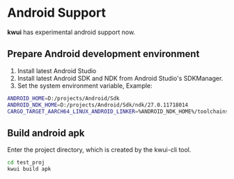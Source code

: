 # Android Support

**kwui** has experimental android support now.

## Prepare Android development environment

1. Install latest Android Studio
2. Install latest Android SDK and NDK from Android Studio's SDKManager.
3. Set the system environment variable, Example:
```bash
ANDROID_HOME=D:/projects/Android/Sdk
ANDROID_NDK_HOME=D:/projects/Android/Sdk/ndk/27.0.11718014
CARGO_TARGET_AARCH64_LINUX_ANDROID_LINKER=%ANDROID_NDK_HOME%/toolchains/llvm/prebuilt/windows-x86_64/bin/aarch64-linux-android30-clang.cmd
```

## Build android apk

Enter the project directory, which is created by the kwui-cli tool.

```bash
cd test_proj
kwui build apk
```